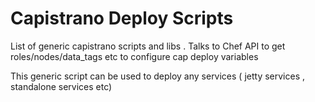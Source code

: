 # Capistrano Deploy Scripts

List of generic capistrano scripts and libs . Talks to Chef API to get roles/nodes/data_tags etc to configure cap deploy variables 

This generic script can be used to deploy any services ( jetty services , standalone services etc)




